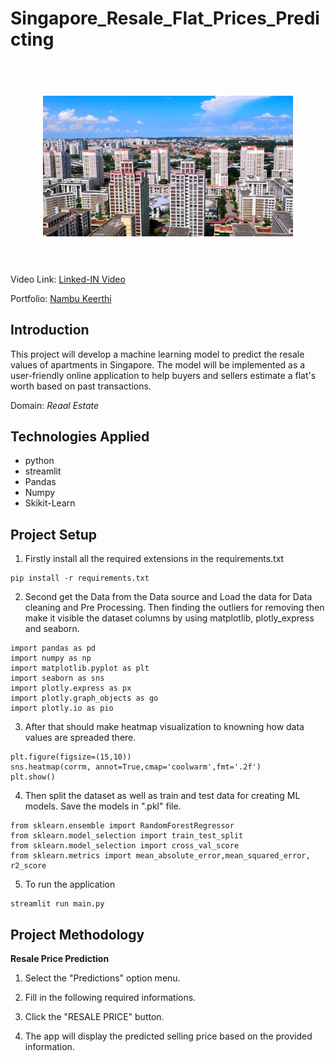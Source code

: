 <h1> Singapore_Resale_Flat_Prices_Predicting </h1>


<h1 align="center">
  <br>
  <a href=""><img src="app/flat_pic.jpg" alt="Singapore Resale Flat Prices Predicting" width="400"></a>
  <br>
 
  <br>
</h1>


<p align="center">
  <a href="#Introduction"></a>
  <a href="#Technologies Applied"></a>  
</p>

Video Link: [Linked-IN Video](https://www.linkedin.com/posts/keerthi-r-9b8839283_project-name-singapore-resale-flat-prices-activity-7296605369458405377-5IGf?utm_source=share&utm_medium=member_desktop&rcm=ACoAAEUARVwBltI0ri4ApeK7YzcbHxGViaHfWEM)

Portfolio: [Nambu Keerthi](https://portfolio-b5zieg8xn5nhwau5b4bhp8.streamlit.app/)

## Introduction 
This project will develop a machine learning model to predict the resale values of apartments in Singapore. The model will be implemented as a user-friendly online application to help buyers and sellers estimate a flat's worth based on past transactions.

Domain: *Reaal Estate*

## Technologies Applied
* python
* streamlit 
* Pandas 
* Numpy
* Skikit-Learn 


## Project Setup
1. Firstly install all the required extensions in the requirements.txt
```
pip install -r requirements.txt
```

2. Second get the Data from the Data source and Load the data for Data cleaning and Pre Processing. Then finding the outliers for removing then make it visible the dataset columns by using matplotlib, plotly_express and seaborn.
```
import pandas as pd
import numpy as np
import matplotlib.pyplot as plt
import seaborn as sns
import plotly.express as px
import plotly.graph_objects as go
import plotly.io as pio
```

3. After that should make heatmap visualization to knowning how data values are spreaded there.
```
plt.figure(figsize=(15,10))
sns.heatmap(corrm, annot=True,cmap='coolwarm',fmt='.2f')
plt.show()     
```

4. Then split the dataset as well as train and test data for creating ML models. Save the models in ".pkl" file.
```
from sklearn.ensemble import RandomForestRegressor
from sklearn.model_selection import train_test_split
from sklearn.model_selection import cross_val_score
from sklearn.metrics import mean_absolute_error,mean_squared_error, r2_score
```

5. To run the application
```
streamlit run main.py
```

   
## Project Methodology

**Resale Price Prediction**

1. Select the "Predictions" option menu.

2. Fill in the following required informations.

3. Click the "RESALE PRICE" button.

4. The app will display the predicted selling price based on the provided information.
